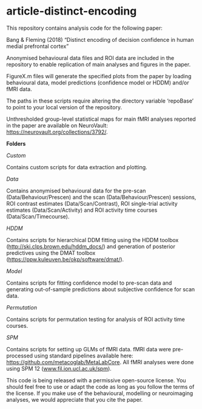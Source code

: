 # article-distinct-encoding

This repository contains analysis code for the following paper:

Bang & Fleming (2018) “Distinct encoding of decision confidence in human medial prefrontal cortex”

Anonymised behavioural data files and ROI data are included in the repository to enable replication of main analyses and figures in the paper. 

FigureX.m files will generate the specified plots from the paper by loading behavioural data, model predictions (confidence model or HDDM) and/or fMRI data.

The paths in these scripts require altering the directory variable ‘repoBase’ to point to your local version of the repository.

Unthresholded group-level statistical maps for main fMRI analyses reported in the paper are available on NeuroVault: https://neurovault.org/collections/3792/.

**Folders**

*Custom*

Contains custom scripts for data extraction and plotting.

*Data*

Contains anonymised behavioural data for the pre-scan (Data/Behaviour/Prescen) and the scan (Data/Behaviour/Prescen) sessions, ROI contrast estimates (Data/Scan/Contrast), ROI single-trial activity estimates (Data/Scan/Activity) and ROI activity time courses (Data/Scan/Timecourse).

*HDDM*

Contains scripts for hierarchical DDM fitting using the HDDM toolbox (http://ski.clps.brown.edu/hddm_docs/) and generation of posterior predictives using the DMAT toolbox (https://ppw.kuleuven.be/okp/software/dmat/). 

*Model*

Contains scripts for fitting confidence model to pre-scan data and generating out-of-sample predictions about subjective confidence for scan data.

*Permutation*

Contains scripts for permutation testing for analysis of ROI activity time courses.

*SPM*

Contains scripts for setting up GLMs of fMRI data. fMRI data were pre-processed using standard pipelines available here: https://github.com/metacoglab/MetaLabCore. All fMRI analyses were done using SPM 12 (www.fil.ion.ucl.ac.uk/spm). 

This code is being released with a permissive open-source license. You should feel free to use or adapt the  code as long as you follow the terms of the license. If you make use of the behavioural, modelling or neuroimaging analyses, we would appreciate that you cite the paper.
